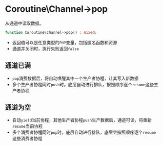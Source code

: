 # Coroutine\Channel->pop

从通道中读取数据。

```php
function Coroutine\Channel->pop() : mixed;
```

* 返回值可以是任意类型的`PHP`变量，包括匿名函数和资源
* 通道并关闭时，执行失败返回`false`

通道已满
----
* `pop`消费数据后，将自动唤醒其中一个生产者协程，让其写入新数据
* 多个生产者协程同时`push`时，底层自动进行排队，按照顺序逐个`resume`这些生产者协程

通道为空
----
* 自动`yield`当前协程，其他生产者协程`push`生产数据后，通道可读，将重新`resume`当前协程
* 多个消费者协程同时`pop`时，底层自动进行排队，底层会按照顺序逐个`resume`这些消费者协程